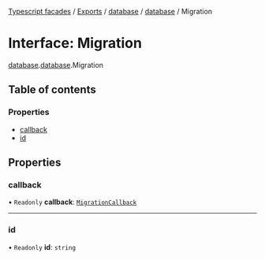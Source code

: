 [Typescript facades](../index.md) / [Exports](../modules.md) / [database](../modules/database.md) / [database](../modules/database.database.md) / Migration

# Interface: Migration

[database](../modules/database.md).[database](../modules/database.database.md).Migration

## Table of contents

### Properties

- [callback](database.database.Migration.md#callback)
- [id](database.database.Migration.md#id)

## Properties

### callback

• `Readonly` **callback**: [`MigrationCallback`](database.database.MigrationCallback.md)

___

### id

• `Readonly` **id**: `string`
